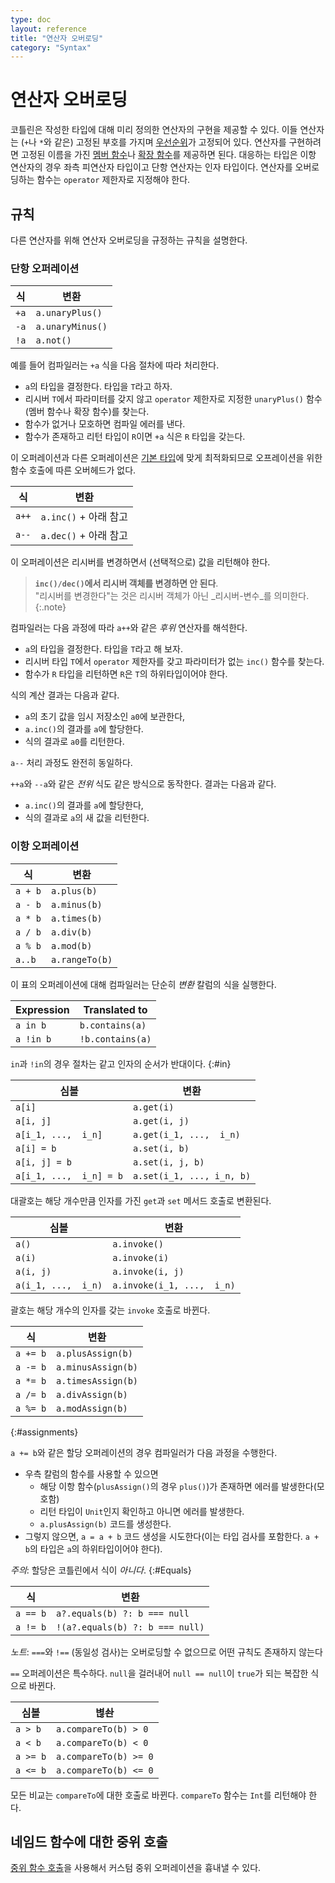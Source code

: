 ```yaml
---
type: doc
layout: reference
title: "연산자 오버로딩"
category: "Syntax"
---
```


# 연산자 오버로딩

코틀린은 작성한 타입에 대해 미리 정의한 연산자의 구현을 제공할 수 있다. 이들 연산자는 (`+`나 `*`와 같은) 고정된 부호를 가지며 [우선순위](grammar.html#precedence)가 고정되어 있다.
연산자를 구현하려면 고정된 이름을 가진 [멤버 함수](functions.html#member-functions)나 [확장 함수](extensions.html)를 제공하면 된다. 대응하는 타입은 이항 연산자의 경우 좌측 피연산자 타입이고 단항 연산자는 인자 타입이다.
연산자를 오버로딩하는 함수는 `operator` 제한자로 지정해야 한다.

## 규칙

다른 연산자를 위해 연산자 오버로딩을 규정하는 규칙을 설명한다.

### 단항 오퍼레이션

| 식 | 변환 |
|------------|---------------|
| `+a` | `a.unaryPlus()` |
| `-a` | `a.unaryMinus()` |
| `!a` | `a.not()` |

예를 들어 컴파일러는 `+a` 식을 다음 절차에 따라 처리한다.

* `a`의 타입을 결정한다. 타입을 `T`라고 하자.
* 리시버 `T`에서 파라미터를 갖지 않고 `operator` 제한자로 지정한 `unaryPlus()` 함수(멤버 함수나 확장 함수)를 찾는다.
* 함수가 없거나 모호하면 컴파일 에러를 낸다.
* 함수가 존재하고 리턴 타입이 `R`이면 `+a` 식은 `R` 타입을 갖는다.

이 오퍼레이션과 다른 오퍼레이션은 [기본 타입](basic-types.html)에 맞게 최적화되므로
오프레이션을 위한 함수 호출에 따른 오버헤드가 없다.

| 식 | 변환 |
|------------|---------------|
| `a++` | `a.inc()` + 아래 참고 |
| `a--` | `a.dec()` + 아래 참고 |


이 오퍼레이션은 리시버를 변경하면서 (선택적으로) 값을 리턴해야 한다.

> **`inc()/dec()`에서 리시버 객체를 변경하면 안 된다**.<br>
> "리시버를 변경한다"는 것은 리시버 객체가 아닌 _리시버-변수_를 의미한다.
{:.note}

컴파일러는 다음 과정에 따라 `a++`와 같은 *후위* 연산자를 해석한다.

* `a`의 타입을 결정한다. 타입을 `T`라고 해 보자.
* 리시버 타입 `T`에서 `operator` 제한자를 갖고 파라미터가 없는 `inc()` 함수를 찾는다.
* 함수가 `R` 타입을 리턴하면 `R`은 `T`의 하위타입이어야 한다.

식의 계산 결과는 다음과 같다.

* `a`의 초기 값을 임시 저장소인 `a0`에 보관한다,
* `a.inc()`의 결과를 `a`에 할당한다.
* 식의 결과로 `a0`를 리턴한다.

`a--` 처리 과정도 완전히 동일하다.

`++a`와 `--a`와 같은 *전위* 식도 같은 방식으로 동작한다. 결과는 다음과 같다.

* `a.inc()`의 결과를 `a`에 할당한다,
* 식의 결과로 `a`의 새 값을 리턴한다.

### 이항 오퍼레이션

| 식 | 변환 |
| -----------|-------------- |
| `a + b` | `a.plus(b)` |
| `a - b` | `a.minus(b)` |
| `a * b` | `a.times(b)` |
| `a / b` | `a.div(b)` |
| `a % b` | `a.mod(b)` |
| `a..b ` | `a.rangeTo(b)` |

이 표의 오퍼레이션에 대해 컴파일러는 단순히 *변환* 칼럼의 식을 실행한다.

| Expression | Translated to |
| -----------|-------------- |
| `a in b` | `b.contains(a)` |
| `a !in b` | `!b.contains(a)` |

`in`과 `!in`의 경우 절차는 같고 인자의 순서가 반대이다.
{:#in}

| 심볼 | 변환 |
| -------|-------------- |
| `a[i]`  | `a.get(i)` |
| `a[i, j]`  | `a.get(i, j)` |
| `a[i_1, ...,  i_n]`  | `a.get(i_1, ...,  i_n)` |
| `a[i] = b` | `a.set(i, b)` |
| `a[i, j] = b` | `a.set(i, j, b)` |
| `a[i_1, ...,  i_n] = b` | `a.set(i_1, ..., i_n, b)` |

대괄호는 해당 개수만큼 인자를 가진 `get`과 `set` 메서드 호출로 변환된다.

| 심볼 | 변환 |
|--------|---------------|
| `a()`  | `a.invoke()` |
| `a(i)`  | `a.invoke(i)` |
| `a(i, j)`  | `a.invoke(i, j)` |
| `a(i_1, ...,  i_n)`  | `a.invoke(i_1, ...,  i_n)` |

괄호는 해당 개수의 인자를 갖는 `invoke` 호출로 바뀐다.

| 식 | 변환 |
|------------|---------------|
| `a += b` | `a.plusAssign(b)` |
| `a -= b` | `a.minusAssign(b)` |
| `a *= b` | `a.timesAssign(b)` |
| `a /= b` | `a.divAssign(b)` |
| `a %= b` | `a.modAssign(b)` |
{:#assignments}

`a += b`와 같은 할당 오퍼레이션의 경우 컴파일러가 다음 과정을 수행한다.

* 우측 칼럼의 함수를 사용할 수 있으면
  * 해당 이항 함수(`plusAssign()`의 경우 `plus()`)가 존재하면 에러를 발생한다(모호함)
  * 리턴 타입이 `Unit`인지 확인하고 아니면 에러를 발생한다.
  * `a.plusAssign(b)` 코드를 생성한다.
* 그렇지 않으면, `a = a + b` 코드 생성을 시도한다(이는 타입 검사를 포함한다. `a + b`의 타입은 `a`의 하위타입이어야 한다).

*주의*: 할당은 코틀린에서 식이 *아니다*.
{:#Equals}

| 식 | 변환 |
|------------|---------------|
| `a == b` | `a?.equals(b) ?: b === null` |
| `a != b` | `!(a?.equals(b) ?: b === null)` |

*노트*: `===`와 `!==` (동일성 검사)는 오버로딩할 수 없으므로 어떤 규칙도 존재하지 않는다

`==` 오퍼레이션은 특수하다. `null`을 걸러내어 `null == null`이 `true`가 되는 복잡한 식으로 바뀐다.

| 심볼 | 볂솬 |
|--------|---------------|
| `a > b`  | `a.compareTo(b) > 0` |
| `a < b`  | `a.compareTo(b) < 0` |
| `a >= b` | `a.compareTo(b) >= 0` |
| `a <= b` | `a.compareTo(b) <= 0` |

모든 비교는 `compareTo`에 대한 호출로 바뀐다. `compareTo` 함수는 `Int`를 리턴해야 한다.

## 네임드 함수에 대한 중위 호출

[중위 함수 호출](functions.html#infix-notation)을 사용해서 커스텀 중위 오퍼레이션을 흉내낼 수 있다.
